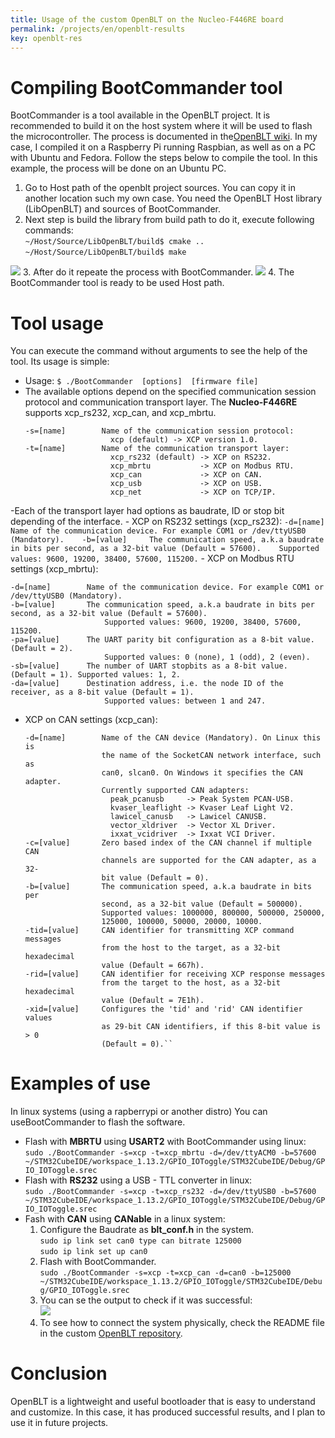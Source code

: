 ```yaml
---
title: Usage of the custom OpenBLT on the Nucleo-F446RE board
permalink: /projects/en/openblt-results
key: openblt-res
---
```


# Compiling BootCommander tool
BootCommander is a tool available in the OpenBLT project. It is recommended to build it on the host system where it will be used to flash the microcontroller. The process is documented in the[OpenBLT wiki](https://www.feaser.com/openblt/doku.php?id=manual:bootcommander). 
In my case, I compiled it on a Raspberry Pi running Raspbian, as well as on a PC with Ubuntu and Fedora. Follow the steps below to compile the tool. In this example, the process will be done on an Ubuntu PC.
1. Go to Host path of the openblt project sources. You can copy it in another location such my own case. You need the OpenBLT  Host library (LibOpenBLT) and sources of BootCommander. 
2. Next step is build the library from build path to do it, execute following commands:  
 `~/Host/Source/LibOpenBLT/build$ cmake ..`   
 `~/Host/Source/LibOpenBLT/build$ make `  
 <img src="https://raw.githubusercontent.com/razielgdn/risingembeddedmx/site/assets/images/openblt/01results.png"/>  
3. After do it repeate the process with BootCommander.   
  <img src="https://raw.githubusercontent.com/razielgdn/risingembeddedmx/site/assets/images/openblt/02results.png"/>  
4. The BootCommander tool is ready to be used Host path.   
     
  
# Tool usage 
You can execute the command without arguments to see the help of the tool. Its usage is simple:
- Usage: `$ ./BootCommander  [options]  [firmware file]` 
- The available options depend on the specified communication session protocol and communication transport layer. The **Nucleo-F446RE** supports xcp_rs232, xcp_can, and xcp_mbrtu.
  ```
  -s=[name]        Name of the communication session protocol:
                     xcp (default) -> XCP version 1.0.
  -t=[name]        Name of the communication transport layer:
                     xcp_rs232 (default) -> XCP on RS232.
                     xcp_mbrtu           -> XCP on Modbus RTU.
                     xcp_can             -> XCP on CAN.
                     xcp_usb             -> XCP on USB.
                     xcp_net             -> XCP on TCP/IP.
  ```
-Each of the transport layer had options as baudrate, ID or stop bit depending of the interface. 
    - XCP on RS232 settings (xcp_rs232):
    ```
     -d=[name]      Name of the communication device. For example COM1 or /dev/ttyUSB0 (Mandatory).   
     -b=[value]     The communication speed, a.k.a baudrate in bits per second, as a 32-bit value (Default = 57600).   
                        Supported values: 9600, 19200, 38400, 57600, 115200.
    ```
    - XCP on Modbus RTU settings (xcp_mbrtu):
  ```
  -d=[name]        Name of the communication device. For example COM1 or /dev/ttyUSB0 (Mandatory).  
  -b=[value]       The communication speed, a.k.a baudrate in bits per second, as a 32-bit value (Default = 57600).  
                       Supported values: 9600, 19200, 38400, 57600, 115200.   
  -pa=[value]      The UART parity bit configuration as a 8-bit value. (Default = 2). 
                       Supported values: 0 (none), 1 (odd), 2 (even).  
  -sb=[value]      The number of UART stopbits as a 8-bit value. (Default = 1). Supported values: 1, 2.   
  -da=[value]      Destination address, i.e. the node ID of the receiver, as a 8-bit value (Default = 1). 
                       Supported values: between 1 and 247.
  ```                 
- XCP on CAN settings (xcp_can):   
  ```
  -d=[name]        Name of the CAN device (Mandatory). On Linux this is
                   the name of the SocketCAN network interface, such as
                   can0, slcan0. On Windows it specifies the CAN adapter.
                   Currently supported CAN adapters:
                     peak_pcanusb     -> Peak System PCAN-USB.
                     kvaser_leaflight -> Kvaser Leaf Light V2.
                     lawicel_canusb   -> Lawicel CANUSB.
                     vector_xldriver  -> Vector XL Driver.
                     ixxat_vcidriver  -> Ixxat VCI Driver.
  -c=[value]       Zero based index of the CAN channel if multiple CAN
                   channels are supported for the CAN adapter, as a 32-
                   bit value (Default = 0).
  -b=[value]       The communication speed, a.k.a baudrate in bits per
                   second, as a 32-bit value (Default = 500000).
                   Supported values: 1000000, 800000, 500000, 250000,
                   125000, 100000, 50000, 20000, 10000.
  -tid=[value]     CAN identifier for transmitting XCP command messages
                   from the host to the target, as a 32-bit hexadecimal
                   value (Default = 667h).
  -rid=[value]     CAN identifier for receiving XCP response messages
                   from the target to the host, as a 32-bit hexadecimal
                   value (Default = 7E1h).
  -xid=[value]     Configures the 'tid' and 'rid' CAN identifier values
                   as 29-bit CAN identifiers, if this 8-bit value is > 0
                   (Default = 0).`` 

# Examples of use
In linux systems (using a rapberrypi or another distro) You can useBootCommander to flash the software.  
- Flash with **MBRTU** using **USART2** with BootCommander using linux:   
  ` sudo ./BootCommander -s=xcp -t=xcp_mbrtu -d=/dev/ttyACM0 -b=57600 ~/STM32CubeIDE/workspace_1.13.2/GPIO_IOToggle/STM32CubeIDE/Debug/GPIO_IOToggle.srec `
- Flash with **RS232** using a USB - TTL converter in linux:   
  `sudo ./BootCommander -s=xcp -t=xcp_rs232 -d=/dev/ttyUSB0 -b=57600 ~/STM32CubeIDE/workspace_1.13.2/GPIO_IOToggle/STM32CubeIDE/Debug/GPIO_IOToggle.srec `
- Fash with **CAN** using **CANable** in a linux system:
  1. Configure the Baudrate as **blt_conf.h** in the system.   
     `sudo ip link set can0 type can bitrate 125000`      
     `sudo ip link set up can0 `      
  2. Flash with BootCommander.   
     ` sudo ./BootCommander -s=xcp -t=xcp_can -d=can0 -b=125000 ~/STM32CubeIDE/workspace_1.13.2/GPIO_IOToggle/STM32CubeIDE/Debug/GPIO_IOToggle.srec `   
  3. You can se the output to check if it was successful:  
     <img src="https://raw.githubusercontent.com/razielgdn/risingembeddedmx/site/assets/images/openblt/flashing.png"/>   
  4. To see how to connect the system physically, check the README file in the custom [OpenBLT repository](https://github.com/razielgdn/customNucleoF4-OpenBLT).   

# Conclusion   
OpenBLT is a lightweight and useful bootloader that is easy to understand and customize. In this case, it has produced successful results, and I plan to use it in future projects.


